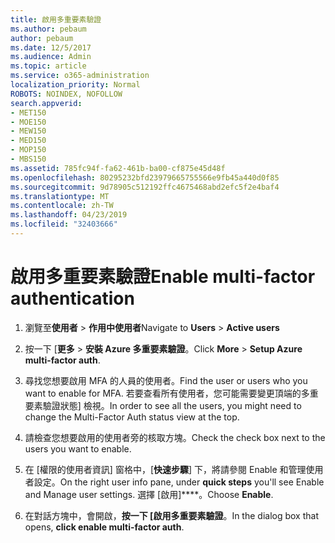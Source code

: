```yaml
---
title: 啟用多重要素驗證
ms.author: pebaum
author: pebaum
ms.date: 12/5/2017
ms.audience: Admin
ms.topic: article
ms.service: o365-administration
localization_priority: Normal
ROBOTS: NOINDEX, NOFOLLOW
search.appverid:
- MET150
- MOE150
- MEW150
- MED150
- MOP150
- MBS150
ms.assetid: 785fc94f-fa62-461b-ba00-cf875e45d48f
ms.openlocfilehash: 80295232bfd23979665755566e9fb45a440d0f85
ms.sourcegitcommit: 9d78905c512192ffc4675468abd2efc5f2e4baf4
ms.translationtype: MT
ms.contentlocale: zh-TW
ms.lasthandoff: 04/23/2019
ms.locfileid: "32403666"
---
```

# <a name="enable-multi-factor-authentication"></a><span data-ttu-id="825ad-102">啟用多重要素驗證</span><span class="sxs-lookup"><span data-stu-id="825ad-102">Enable multi-factor authentication</span></span>

1. <span data-ttu-id="825ad-103">瀏覽至**使用者** \> **作用中使用者**</span><span class="sxs-lookup"><span data-stu-id="825ad-103">Navigate to **Users** \> **Active users**</span></span>
    
2. <span data-ttu-id="825ad-104">按一下 [**更多** \> **安裝 Azure 多重要素驗證**。</span><span class="sxs-lookup"><span data-stu-id="825ad-104">Click **More** \> **Setup Azure multi-factor auth**.</span></span> 
    
3. <span data-ttu-id="825ad-105">尋找您想要啟用 MFA 的人員的使用者。</span><span class="sxs-lookup"><span data-stu-id="825ad-105">Find the user or users who you want to enable for MFA.</span></span> <span data-ttu-id="825ad-106">若要查看所有使用者，您可能需要變更頂端的多重要素驗證狀態] 檢視。</span><span class="sxs-lookup"><span data-stu-id="825ad-106">In order to see all the users, you might need to change the Multi-Factor Auth status view at the top.</span></span>
    
4. <span data-ttu-id="825ad-107">請檢查您想要啟用的使用者旁的核取方塊。</span><span class="sxs-lookup"><span data-stu-id="825ad-107">Check the check box next to the users you want to enable.</span></span>
    
5.  <span data-ttu-id="825ad-108">在 [權限的使用者資訊] 窗格中，[**快速步驟**] 下，將請參閱 Enable 和管理使用者設定。</span><span class="sxs-lookup"><span data-stu-id="825ad-108">On the right user info pane, under **quick steps** you'll see Enable and Manage user settings.</span></span> <span data-ttu-id="825ad-109">選擇 [啟用]\*\*\*\*。</span><span class="sxs-lookup"><span data-stu-id="825ad-109">Choose **Enable**.</span></span> 
    
6. <span data-ttu-id="825ad-110">在對話方塊中，會開啟，**按一下 [啟用多重要素驗證**。</span><span class="sxs-lookup"><span data-stu-id="825ad-110">In the dialog box that opens, **click enable multi-factor auth**.</span></span> 
    

